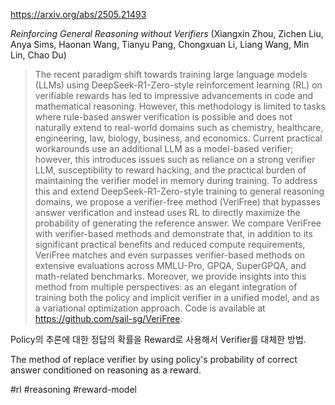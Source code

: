 https://arxiv.org/abs/2505.21493

*Reinforcing General Reasoning without Verifiers* (Xiangxin Zhou, Zichen Liu, Anya Sims, Haonan Wang, Tianyu Pang, Chongxuan Li, Liang Wang, Min Lin, Chao Du)

> The recent paradigm shift towards training large language models (LLMs) using DeepSeek-R1-Zero-style reinforcement learning (RL) on verifiable rewards has led to impressive advancements in code and mathematical reasoning. However, this methodology is limited to tasks where rule-based answer verification is possible and does not naturally extend to real-world domains such as chemistry, healthcare, engineering, law, biology, business, and economics. Current practical workarounds use an additional LLM as a model-based verifier; however, this introduces issues such as reliance on a strong verifier LLM, susceptibility to reward hacking, and the practical burden of maintaining the verifier model in memory during training. To address this and extend DeepSeek-R1-Zero-style training to general reasoning domains, we propose a verifier-free method (VeriFree) that bypasses answer verification and instead uses RL to directly maximize the probability of generating the reference answer. We compare VeriFree with verifier-based methods and demonstrate that, in addition to its significant practical benefits and reduced compute requirements, VeriFree matches and even surpasses verifier-based methods on extensive evaluations across MMLU-Pro, GPQA, SuperGPQA, and math-related benchmarks. Moreover, we provide insights into this method from multiple perspectives: as an elegant integration of training both the policy and implicit verifier in a unified model, and as a variational optimization approach. Code is available at https://github.com/sail-sg/VeriFree.

Policy의 추론에 대한 정답의 확률을 Reward로 사용해서 Verifier를 대체한 방법.

<english>
The method of replace verifier by using policy's probability of correct answer conditioned on reasoning as a reward.
</english>

#rl #reasoning #reward-model 